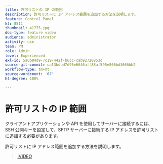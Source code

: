 ```yaml
---
title: 許可リストの IP の範囲
description: 許可リストに IP アドレス範囲を追加する方法を説明します。
feature: Control Panel
kt: 8511
thumbnail: 41775.jpg
doc-type: feature video
audience: administrator
activity: use
team: PM
role: Admin
level: Experienced
exl-id: 5a6b04d9-7c19-442f-b6cc-cab92720853d
source-git-commit: ca13bdbd7d95e6646aff88af595e866bd3666bb2
workflow-type: tm+mt
source-wordcount: '67'
ht-degree: 100%

---
```


# 許可リストの IP 範囲

クライアントアプリケーションや API を使用してサーバーに接続するには、SSH 公開キーを設定して、SFTP サーバーに接続する IP アドレスを許可リストに追加する必要があります。

許可リストに IP アドレス範囲を追加する方法を説明します。

>[!VIDEO](https://video.tv.adobe.com/v/41775?quality=12)

